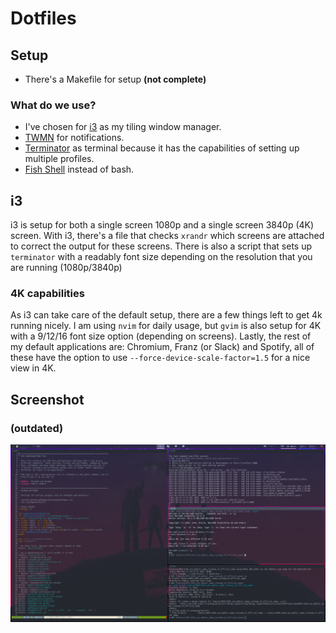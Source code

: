 # Dotfiles

## Setup
* There's a Makefile for setup **(not complete)**

### What do we use?
* I've chosen for [i3](i3wm.org) as my tiling window manager.
* [TWMN](https://github.com/sboli/twmn) for notifications.
* [Terminator](https://gnometerminator.blogspot.nl) as terminal because it has the capabilities of setting up multiple profiles.
* [Fish Shell](https://fishshell.com) instead of bash.

## i3
i3 is setup for both a single screen 1080p and a single screen 3840p (4K) screen.
With i3, there's a file that checks `xrandr` which screens are attached to correct the output for these screens.
There is also a script that sets up `terminator` with a readably font size depending on the resolution that you are running (1080p/3840p)

### 4K capabilities
As i3 can take care of the default setup, there are a few things left to get 4k running nicely.
I am using `nvim` for daily usage, but `gvim` is also setup for 4K with a 9/12/16 font size option (depending on screens).
Lastly, the rest of my default applications are: Chromium, Franz (or Slack) and Spotify, all of these have the option to use `--force-device-scale-factor=1.5` for a nice view in
4K.

## Screenshot
### (outdated)
![setup](screenshot.png)


